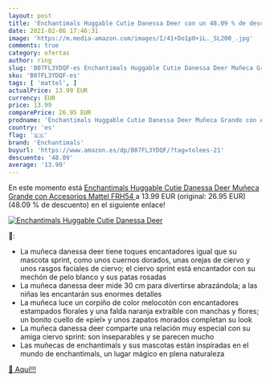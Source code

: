 ```yaml
---
layout: post
title: 'Enchantimals Huggable Cutie Danessa Deer con un 48.09 % de descuento'
date: 2021-02-06 17:46:31
image: 'https://m.media-amazon.com/images/I/41+Do1p0+iL._SL200_.jpg'
comments: true
category: ofertas
author: ring
slug: 'B07FL3YDQF-es Enchantimals Huggable Cutie Danessa Deer Muñeca Grande con...'
sku: 'B07FL3YDQF-es'
tags: [ 'mattel', ]
actualPrice: 13.99 EUR
currency: EUR
price: 13.99
comparePrice: 26.95 EUR
prodname: 'Enchantimals Huggable Cutie Danessa Deer Muñeca Grande con Accesorios  Mattel FRH54 '
country: 'es'
flag: '🇪🇸'
brand: 'Enchantimals'
buyurl: 'https://www.amazon.es/dp/B07FL3YDQF/?tag=tolees-21'
descuento: '48.09'
average: '13.99'
---
```


En este momento está [Enchantimals Huggable Cutie Danessa Deer Muñeca Grande con Accesorios  Mattel FRH54 ](https://www.amazon.es/dp/B07FL3YDQF/?tag=tolees-21) a 13.99 EUR (original: 26.95 EUR) (48.09 %  de descuento) en el siguiente enlace!

[![Enchantimals Huggable Cutie Danessa Deer](https://m.media-amazon.com/images/I/41+Do1p0+iL._SL200_.jpg)](https://www.amazon.es/dp/B07FL3YDQF/?tag=tolees-21)

🔎:

- La muñeca danessa deer tiene toques encantadores igual que su mascota sprint, como unos cuernos dorados, unas orejas de ciervo y unos rasgos faciales de ciervo; el ciervo sprint está encantador con su mechón de pelo blanco y sus patas rosadas
- La muñeca danessa deer mide 30 cm para divertirse abrazándola; a las niñas les encantarán sus enormes detalles
- La muñeca luce un corpiño de color melocotón con encantadores estampados florales y una falda naranja extraíble con manchas y flores; un bonito cuello de «piel» y unos zapatos morados completan su look
- La muñeca danessa deer comparte una relación muy especial con su amiga ciervo sprint: son inseparables y se parecen mucho
- Las muñecas de enchantimals y sus mascotas están inspiradas en el mundo de enchantimals, un lugar mágico en plena naturaleza

[🛒 Aquí!!!](https://www.amazon.es/dp/B07FL3YDQF/?tag=tolees-21)

